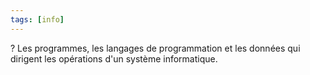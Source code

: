```yaml
---
tags: [info]
---
```


?
Les programmes, les langages de programmation et les données qui dirigent les opérations d'un système informatique.